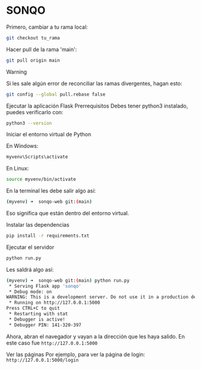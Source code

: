 # SONQO

Primero, cambiar a tu rama local:
```bash
git checkout tu_rama
```
Hacer pull de la rama 'main':
```bash
git pull origin main
```
> [!WARNING]
> Si les sale algún error de reconciliar las ramas divergentes, hagan esto:
>```bash
>git config --global pull.rebase false
>```

Ejecutar la aplicación Flask
Prerrequisitos
Debes tener python3 instalado, puedes verificarlo con:
```bash
python3 --version
```

Iniciar el entorno virtual de Python

En Windows:
```bash
myvenv\Scripts\activate
```

En Linux:
```bash
source myvenv/bin/activate
```

En la terminal les debe salir algo así:
```bash
(myvenv) ➜  sonqo-web git:(main)
```

Eso significa que están dentro del entorno virtual.

Instalar las dependencias
```bash
pip install -r requirements.txt
```

Ejecutar el servidor
```bash
python run.py
```

Les saldrá algo así:
```bash
(myvenv) ➜  sonqo-web git:(main) python run.py
 * Serving Flask app 'sonqo'
 * Debug mode: on
WARNING: This is a development server. Do not use it in a production deployment. Use a production WSGI server instead.
 * Running on http://127.0.0.1:5000
Press CTRL+C to quit
 * Restarting with stat
 * Debugger is active!
 * Debugger PIN: 141-320-397
```

Ahora, abran el navegador y vayan a la dirección que les haya salido. 
En este caso fue `http://127.0.0.1:5000`

Ver las páginas
Por ejemplo, para ver la página de login:
`http://127.0.0.1:5000/login`
